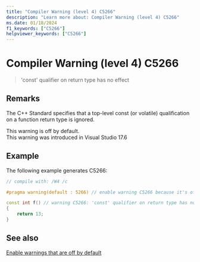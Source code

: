 ```yaml
---
title: "Compiler Warning (level 4) C5266"
description: "Learn more about: Compiler Warning (level 4) C5266"
ms.date: 01/18/2024
f1_keywords: ["C5266"]
helpviewer_keywords: ["C5266"]
---
```

# Compiler Warning (level 4) C5266

> 'const' qualifier on return type has no effect

## Remarks

The C++ Standard specifies that a top-level const (or volatile) qualification on a function return type is ignored.

This warning is off by default.\
This warning was introduced in Visual Studio 17.6

## Example

The following example generates C5266:

```cpp
// compile with: /W4 /c

#pragma warning(default : 5266) // enable warning C5266 because it's off by default (or compile with /w45266)

const int f() // warning C5266: 'const' qualifier on return type has no effect
{
    return 13;
}
```

## See also

[Enable warnings that are off by default](../../preprocessor/compiler-warnings-that-are-off-by-default.md)